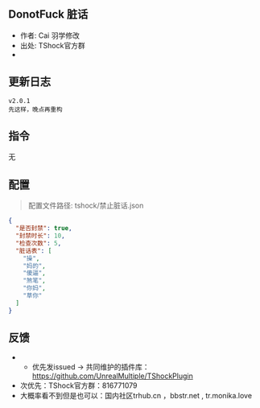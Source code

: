 ## DonotFuck 脏话

- 作者: Cai 羽学修改
- 出处: TShock官方群
- 

## 更新日志

```
v2.0.1
先这样，晚点再重构
```
## 指令

无

## 配置
> 配置文件路径: tshock/禁止脏话.json
```json
{
  "是否封禁": true,
  "封禁时长": 10,
  "检查次数": 5,
  "脏话表": [
    "操",
    "妈的",
    "傻逼",
    "煞笔",
    "你妈",
    "草你"
  ]
}
```
## 反馈
- - 优先发issued -> 共同维护的插件库：https://github.com/UnrealMultiple/TShockPlugin
- 次优先：TShock官方群：816771079
- 大概率看不到但是也可以：国内社区trhub.cn ，bbstr.net , tr.monika.love
